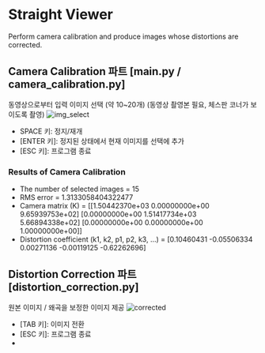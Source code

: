 # Straight Viewer
Perform camera calibration and produce images whose distortions are corrected.

## Camera Calibration 파트 [main.py / camera_calibration.py]
동영상으로부터 입력 이미지 선택 (약 10~20개)
(동영상 촬영본 필요, 체스판 코너가 보이도록 촬영)
![img_select](https://github.com/illboi1/straight-viewer/assets/88954347/3dada07d-edca-49ab-82b1-628ea999443e)
* SPACE 키: 정지/재개
* [ENTER 키]: 정지된 상태에서 현재 이미지를 선택에 추가
* [ESC 키]: 프로그램 종료

### Results of Camera Calibration
* The number of selected images = 15
* RMS error = 1.3133058404322477
* Camera matrix (K) = 
[[1.50442370e+03 0.00000000e+00 9.65939753e+02]
 [0.00000000e+00 1.51417734e+03 5.66894338e+02]
 [0.00000000e+00 0.00000000e+00 1.00000000e+00]]
* Distortion coefficient (k1, k2, p1, p2, k3, ...) = [0.10460431 -0.05506334  0.00271136 -0.00119125 -0.62262696]

## Distortion Correction 파트 [distortion_correction.py]
원본 이미지 / 왜곡을 보정한 이미지 제공
![corrected](https://github.com/illboi1/straight-viewer/assets/88954347/153084af-a370-4651-84e4-7c8637aede3d)

* [TAB 키]: 이미지 전환
* [ESC 키]: 프로그램 종료
* [스페이스 키]: 정지/재개
